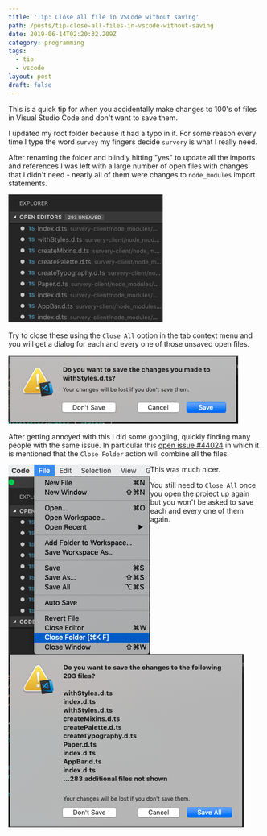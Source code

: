 ```yaml
---
title: 'Tip: Close all file in VSCode without saving'
path: /posts/tip-close-all-files-in-vscode-without-saving
date: 2019-06-14T02:20:32.209Z
category: programming
tags:
  - tip
  - vscode
layout: post
draft: false
---
```

This is a quick tip for when you accidentally make changes to 100's of files in Visual Studio Code and don't want to save them.

I updated my root folder because it had a typo in it. For some reason every time I type the word `survey` my fingers decide `survery` is what I really need.

After renaming the folder and blindly hitting "yes" to update all the imports and references I was left with a large number of open files with changes that I didn't need - nearly all of them were changes to `node_modules` import statements.

![](/assets/screen-shot-2019-06-14-at-12.15.41-pm.png)

Try to close these using the `Close All` option in the tab context menu and you will get a dialog for each and every one of those unsaved open files.

![](/assets/screen-shot-2019-06-14-at-12.16.12-pm.png "This might take a while")

After getting annoyed with this I did some googling, quickly finding many people with the same issue. In particular this [open issue #44024](https://github.com/Microsoft/vscode/issues/44024) in which it is mentioned that the `Close Folder` action will combine all the files.

<img align="left" src="/assets/screen-shot-2019-06-14-at-12.16.49-pm.png">
<img align="left" src="/assets/screen-shot-2019-06-14-at-12.17.05-pm.png">

This was much nicer.

You still need to `Close All` once you open the project up again but you won't be asked to save each and every one of them again.
